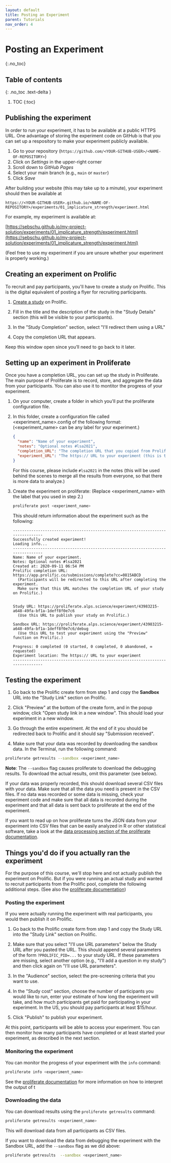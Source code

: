 ```yaml
---
layout: default
title: Posting an Experiment
parent: Tutorials
nav_order: 4
---
```


# Posting an Experiment
{:.no_toc}

## Table of contents
{: .no_toc .text-delta }

1. TOC
{:toc}

## Publishing the experiment

In order to run your experiment, it has to be available at a public HTTPS URL. One advantage of storing the experiment code on GitHub is that you can set up a respository to make your experiment publicly available.

1. Go to your repository (`https://github.com/<YOUR-GITHUB-USER>/<NAME-OF-REPOSITORY>`)
2. Click on _Settings_ in the upper-right corner
3. Scroll down to _GitHub Pages_
4. Select your main branch (e.g., `main` or `master`)
5. Click _Save_

After building your website (this may take up to a minute), your experiment should then be available at

`https://<YOUR-GITHUB-USER>.github.io/<NAME-OF-REPOSITORY>/experiments/01_implicature_strength/experiment.html`

For example, my experiment is available at:

[https://sebschu.github.io/my-project-solution/experiments/01_implicature_strength/experiment.html](https://sebschu.github.io/my-project-solution/experiments/01_implicature_strength/experiment.html)

(Feel free to use my experiment if you are unsure whether your experiment is properly working.)

## Creating an experiment on Prolific

To recruit and pay participants, you'll have to create a study on Prolific. This is the digital equivalent of posting a flyer
for recruiting participants.


1. [Create a study](https://app.prolific.co/studies/new) on Prolific.

2. Fill in the title and the description of the study in the "Study Details" section (this will be visible to your participants).

3. In the "Study Completion" section, select "I'll redirect them using a URL" 

4. Copy the completion URL that appears.

Keep this window open since you’ll need to go back to it later.

## Setting up an experiment in Proliferate

Once you have a completion URL, you can set up the study in Proliferate. The main purpose of Proliferate is to record, store, and
aggregate the data from your participants. You can also use it to montitor the progress of your experiment.

1. On your computer, create a folder in which you'll put the proliferate configuration file.

2. In this folder, create a configuration file called <experiment_name>.config of the following format: (<experiment_name> can be any label for your experiment.)

    ```json
    {
      "name": "Name of your experiment",
      "notes": "Optional notes #lsa2021",
      "completion_URL": "The completion URL that you copied from Prolific",
      "experiment_URL": "The https:// URL to your experiment (this is the github.io URL from above)"
    }
    ```
    
   For this course, please include `#lsa2021` in the notes (this will be used behind the scenes to merge all the results from everyone, so that there is more data to analyze.)

3. Create the experiment on proliferate: (Replace <experiment_name> with the label that you used in step 2.)

    ```bash
    proliferate post <experiment_name>
    ```

    This should return information about the experiment such as the following:

    ```
    --------------------------------------------------------------------------------
    Successfully created experiment!
    Loading info...
    --------------------------------------------------------------------------------
    Name: Name of your experiment.
    Notes: Optional notes #lsa2021
    Created at: 2020-09-11 06:54 PM
    Prolific completion URL: https://app.prolific.co/submissions/complete?cc=0815ABCD
      (Participants will be redirected to this URL after completing the experiment.
      Make sure that this URL matches the completion URL of your study on Prolific.)


    Study URL: https://proliferate.alps.science/experiment/43983215-a648-49fa-bf1a-1deff8f0e7c6
      (Use this URL to publish your study on Prolific.)

    Sandbox URL: https://proliferate.alps.science/experiment/43983215-a648-49fa-bf1a-1deff8f0e7c6/debug
      (Use this URL to test your experiment using the "Preview" function on Prolific.)

    Progress: 0 completed (0 started, 0 completed, 0 abandoned, ∞ requested)
    Experiment location: The https:// URL to your experiment
    --------------------------------------------------------------------------------
    ```

## Testing the experiment

1. Go back to the Prolific create form from step 1 and copy the **Sandbox** URL into the "Study Link" section on Prolific.

2. Click "Preview" at the bottom of the create form, and in the popup window, click "Open study link in a new window". This should load your experiment in a new window.

3. Go through the entire experiment. At the end of it you should be redirected back to Prolific and it should say "Submission received".

4. Make sure that your data was recorded by downloading the sandbox data. In the Terminal, run the following command:

```bash
proliferate getresults --sandbox <experiment_name>
```

**Note**: The `--sandbox` flag causes proliferate to download the debugging results. To download the actual results, omit this parameter (see below).

If your data was properly recorded, this should download several CSV files with your data. Make sure that all the data you need is present in the CSV files. If no data was recorded or some data is missing, check your experiment code and make sure that all data is recorded during the experiment and that all data is sent back to proliferate at the end of the experiment.

If you want to read up on how proliferate turns the JSON data from your experiment into CSV files that can be easily analyzed in R or other statistical software, take a look at the [data processing section of the proliferate documentation](https://docs.proliferate.alps.science/en/latest/data.html).

## Things you'd do if you actually ran the experiment

For the purpose of this course, we'll stop here and not actually publish the experiment on Prolific. But if you were running an actual study and
wanted to recruit participants from the Prolific pool, complete the following additional steps. (See also the [proliferate documentation](https://docs.proliferate.alps.science/en/latest/cli/managing-experiments.html))


### Posting the experiment

If you were actually running the experiment with real participants, you would then publish it on Prolific.

1. Go back to the Prolific create form from step 1 and copy the Study URL into the "Study Link" section on Prolific.

2. Make sure that you select "I’ll use URL parameters" below the Study URL after you pasted the URL. This should append several parameters of the form `?PROLIFIC_PID=...` to your study URL. If these parameters are missing, select another option (e.g., "I’ll add a question in my study") and then click again on "I’ll use URL parameters".

3. In the "Audience" section, select the pre-screening criteria that you want to use.

4. In the "Study cost" section, choose the number of participants you would like to run, enter your estimate of how long the experiment will take, and how much participants get paid for participating in your experiment. In the US, you should pay participants at least $15/hour.

5. Click "Publish" to publish your experiment.

At this point, participants will be able to access your experiment. You can then monitor how many participants have completed or at least started your experiment, as described in the next section.

### Monitoring the experiment

You can monitor the progress of your experiment with the `info` command:

```bash
proliferate info <experiment_name>
```

See the [proliferate documentation](https://docs.proliferate.alps.science/en/latest/cli/managing-experiments.html#monitoring-an-experiment)
for more information on how to interpret the output of t


### Downloading the data

You can download results using the `proliferate getresults` command:

```bash
proliferate getresults <experiment_name>
```

This will download data from all participants as CSV files.

If you want to download the data from debugging the experiment with the Sandbox URL, add the `--sandbox` flag as we did above:

```bash
proliferate getresults  --sandbox <experiment_name>
```
